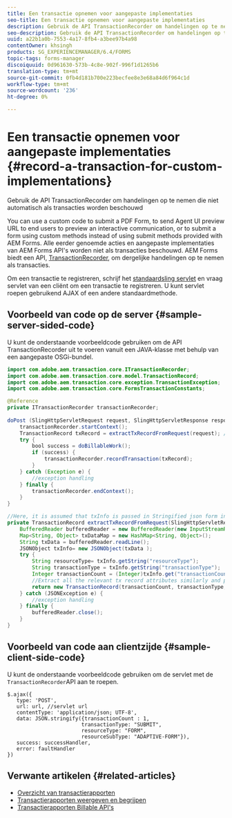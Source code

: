 ```yaml
---
title: Een transactie opnemen voor aangepaste implementaties
seo-title: Een transactie opnemen voor aangepaste implementaties
description: Gebruik de API TransactionRecorder om handelingen op te nemen die niet automatisch als transacties worden beschouwd
seo-description: Gebruik de API TransactionRecorder om handelingen op te nemen die niet automatisch als transacties worden beschouwd
uuid: a22b1a0b-7553-4a17-8fb4-a3bee97b4a98
contentOwner: khsingh
products: SG_EXPERIENCEMANAGER/6.4/FORMS
topic-tags: forms-manager
discoiquuid: 0d961630-573b-4c8e-902f-996f1d1265b6
translation-type: tm+mt
source-git-commit: 0fb4d181b700e223becfee8e3e68a84d6f964c1d
workflow-type: tm+mt
source-wordcount: '236'
ht-degree: 0%

---
```



# Een transactie opnemen voor aangepaste implementaties {#record-a-transaction-for-custom-implementations}

Gebruik de API TransactionRecorder om handelingen op te nemen die niet automatisch als transacties worden beschouwd

You can use a custom code to submit a PDF Form, to send Agent UI preview URL to end users to preview an interactive communication, or to submit a form using custom methods instead of using submit methods provided with AEM Forms. Alle eerder genoemde acties en aangepaste implementaties van AEM Forms API&#39;s worden niet als transacties beschouwd. AEM Forms biedt een API, [TransactionRecorder](https://helpx.adobe.com/experience-manager/6-4/forms/javadocs/com/adobe/aem/transaction/core/ITransactionRecorder.html), om dergelijke handelingen op te nemen als transacties.

Om een transactie te registreren, schrijf het [standaardsling servlet](https://helpx.adobe.com/experience-manager/using/custom-sling-servlets.html) en vraag servlet van een cliënt om een transactie te registreren. U kunt servlet roepen gebruikend AJAX of een andere standaardmethode.

## Voorbeeld van code op de server {#sample-server-sided-code}

U kunt de onderstaande voorbeeldcode gebruiken om de API TransactionRecorder uit te voeren vanuit een JAVA-klasse met behulp van een aangepaste OSGi-bundel.

```java
import com.adobe.aem.transaction.core.ITransactionRecorder;
import com.adobe.aem.transaction.core.model.TransactionRecord;
import com.adobe.aem.transaction.core.exception.TransactionException;
import com.adobe.aem.transaction.core.FormsTransactionConstants;

@Reference
private ITransactionRecorder transactionRecorder;
 
doPost (SlingHttpServletRequest request, SlingHttpServletResponse response) {
    transactionRecorder.startContext();
    TransactionRecord txRecord = extractTxRecordFromRequest(request); //extract transaction relevant data from request
    try {
        bool success = doBillableWork();
        if (success) {
            transactionRecorder.recordTransaction(txRecord);
        }
    } catch (Exception e) {
        //exception handling
    } finally {
        transactionRecorder.endContext();
    }
}

//Here, it is assumed that txInfo is passed in Stringified json form in the ajax call (in data parameter). You can pass txInfo from client in any way that you find suitable.
private TransactionRecord extractTxRecordFromRequest(SlingHttpServletRequest request) {
    BufferedReader bufferedReader = new BufferedReader(new InputStreamReader(request.getInputStream()));
    Map<String, Object> txDataMap = new HashMap<String, Object>();
    String txData = bufferedReader.readLine();
    JSONObject txInfo= new JSONObject(txData );
    try {
        String resourceType= txInfo.getString("resourceType");
        String transactionType = txInfo.getString("transactionType");
        Integer transactionCount = (Integer)txInfo.get("transactionCount");
        //Extract all the relevant tx record attributes similarly and pass them in Transaction Record constructor as per the java doc}
        return new TransactionRecord(transactionCount, transactionType, resourceType, ..);
    } catch (JSONException e) {
        //exception handling
    } finally {
        bufferedReader.close();
    }
}
```

## Voorbeeld van code aan clientzijde {#sample-client-side-code}

U kunt de onderstaande voorbeeldcode gebruiken om de servlet met de `TransactionRecorder`API aan te roepen.

```
$.ajax({
   type: 'POST',
   url: url, //servlet url
   contentType: 'application/json; UTF-8',
   data: JSON.stringify({transactionCount : 1, 
                        transactionType: "SUBMIT",
                        resourceType: "FORM",
                        resourceSubType: "ADAPTIVE-FORM"}),
   success: successHandler,
   error: faultHandler
})
```

## Verwante artikelen {#related-articles}

* [Overzicht van transactierapporten](/help/forms/using/transaction-reports-overview.md)
* [Transactierapporten weergeven en begrijpen](/help/forms/using/viewing-and-understanding-transaction-reports.md)
* [Transactierapporten Billable API&#39;s](/help/forms/using/transaction-reports-billable-apis.md)

